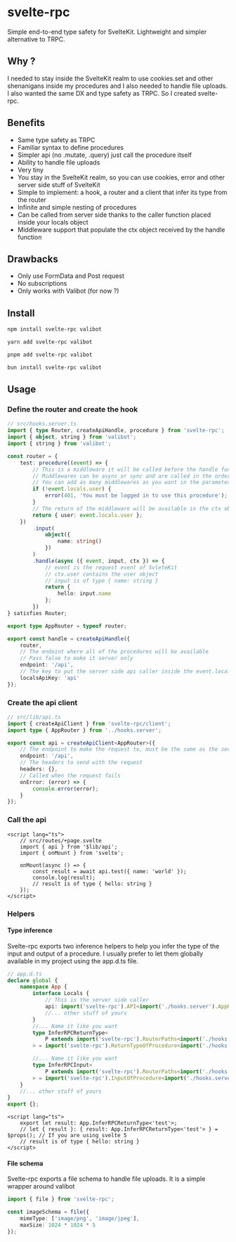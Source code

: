 # svelte-rpc

Simple end-to-end type safety for SvelteKit.
Lightweight and simpler alternative to TRPC.

## Why ?

I needed to stay inside the SvelteKit realm to use cookies.set and other shenanigans inside my procedures and I also needed to handle file uploads. I also wanted the same DX and type safety as TRPC. So I created svelte-rpc.

## Benefits

- Same type safety as TRPC
- Familiar syntax to define procedures
- Simpler api (no .mutate, .query) just call the procedure itself
- Ability to handle file uploads
- Very tiny
- You stay in the SvelteKit realm, so you can use cookies, error and other server side stuff of SvelteKit
- Simple to implement: a hook, a router and a client that infer its type from the router
- Infinite and simple nesting of procedures
- Can be called from server side thanks to the caller function placed inside your locals object
- Middleware support that populate the ctx object received by the handle function

## Drawbacks

- Only use FormData and Post request
- No subscriptions
- Only works with Valibot (for now ?)

## Install

```bash
npm install svelte-rpc valibot
```

```bash
yarn add svelte-rpc valibot
```

```bash
pnpm add svelte-rpc valibot
```

```bash
bun install svelte-rpc valibot
```

## Usage

### Define the router and create the hook

```ts
// src/hooks.server.ts
import { type Router, createApiHandle, procedure } from 'svelte-rpc';
import { object, string } from 'valibot';
import { string } from 'valibot';

const router = {
	test: procedure((event) => {
		// This is a middleware it will be called before the handle function
		// Middlewares can be async or sync and are called in the order they are defined in the procedure,
		// You can add as many middlewares as you want in the parameters of the procedure function
		if (!event.locals.user) {
			error(401, 'You must be logged in to use this procedure');
		}
		// The return of the middleware will be available in the ctx object of the handle function
		return { user: event.locals.user };
	})
		.input(
			object({
				name: string()
			})
		)
		.handle(async ({ event, input, ctx }) => {
			// event is the request event of SvleteKit
			// ctx.user contains the user object
			// input is of type { name: string }
			return {
				hello: input.name
			};
		})
} satisfies Router;

export type AppRouter = typeof router;

export const handle = createApiHandle({
	router,
	// The endoint where all of the procedures will be available
	// Pass false to make it server only
	endpoint: '/api',
	// The key to put the server side api caller inside the event.locals object
	localsApiKey: 'api'
});
```

### Create the api client

```ts
// src/lib/api.ts
import { createApiClient } from 'svelte-rpc/client';
import type { AppRouter } from '../hooks.server';

export const api = createApiClient<AppRouter>({
	// The endpoint to make the request to, must be the same as the server
	endpoint: '/api',
	// The headers to send with the request
	headers: {},
	// Called when the request fails
	onError: (error) => {
		console.error(error);
	}
});
```

### Call the api

```svelte
<script lang="ts">
	// src/routes/+page.svelte
	import { api } from '$lib/api';
	import { onMount } from 'svelte';

	onMount(async () => {
		const result = await api.test({ name: 'world' });
		console.log(result);
		// result is of type { hello: string }
	});
</script>
```

### Helpers

#### Type inference

Svelte-rpc exports two inference helpers to help you infer the type of the input and output of a procedure.
I usually prefer to let them globally available in my project using the app.d.ts file.

```ts
// app.d.ts
declare global {
	namespace App {
		interface Locals {
			// This is the server side caller
			api: import('svelte-rpc').API<import('./hooks.server').AppRouter>;
			//... other stuff of yours
		}
		//... Name it like you want
		type InferRPCReturnType<
			P extends import('svelte-rpc').RouterPaths<import('./hooks.server.js').AppRouter>
		> = import('svelte-rpc').ReturnTypeOfProcedure<import('./hooks.server.js').AppRouter, P>;

		//... Name it like you want
		type InferRPCInput<
			P extends import('svelte-rpc').RouterPaths<import('./hooks.server.js').AppRouter>
		> = import('svelte-rpc').InputOfProcedure<import('./hooks.server.js').AppRouter, P>;
	}
	//... other stuff of yours
}
export {};
```

```svelte
<script lang="ts">
	export let result: App.InferRPCReturnType<'test'>;
	// let { result }: { result: App.InferRPCReturnType<'test'> } = $props(); // If you are using svelte 5
	// result is of type { hello: string }
</script>
```

#### File schema

Svelte-rpc exports a file schema to handle file uploads. It is a simple wrapper around valibot

```ts
import { file } from 'svelte-rpc';

const imageSchema = file({
	mimeType: ['image/png', 'image/jpeg'],
	maxSize: 1024 * 1024 * 5
});
```

